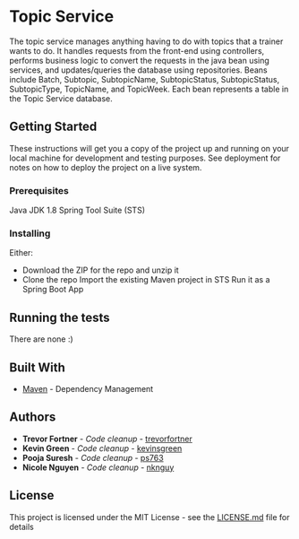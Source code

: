 # Topic Service

The topic service manages anything having to do with topics that a trainer wants to do.  It handles requests from the front-end using controllers, performs business logic to convert the requests in the java bean using services, and updates/queries the database using repositories.  Beans include Batch, Subtopic, SubtopicName, SubtopicStatus, SubtopicStatus, SubtopicType, TopicName, and TopicWeek.  Each bean represents a table in the Topic Service database.

## Getting Started

These instructions will get you a copy of the project up and running on your local machine for development and testing purposes. See deployment for notes on how to deploy the project on a live system.

### Prerequisites

Java JDK 1.8
Spring Tool Suite (STS)

### Installing

Either:
- Download the ZIP for the repo and unzip it
- Clone the repo
Import the existing Maven project in STS
Run it as a Spring Boot App

## Running the tests

There are none :)

## Built With

* [Maven](https://maven.apache.org/) - Dependency Management

## Authors

* **Trevor Fortner** - *Code cleanup* - [trevorfortner](https://github.com/trevorfortner)
* **Kevin Green** - *Code cleanup* - [kevinsgreen](https://github.com/kevinsgreen)
* **Pooja Suresh** - *Code cleanup* - [ps763](https://github.com/ps763)
* **Nicole Nguyen** - *Code cleanup* - [nknguy](https://github.com/nknguy)

## License

This project is licensed under the MIT License - see the [LICENSE.md](LICENSE.md) file for details
